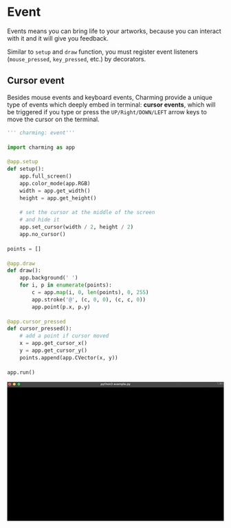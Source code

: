 # Event

Events means you can bring life to your artworks, because you can interact with it and it will give you feedback.

Similar to `setup` and `draw` function, you must register event listeners (`mouse_pressed`, `key_pressed`, etc.) by decorators.

## Cursor event

Besides mouse events and keyboard events, Charming provide a unique type of events which deeply embed in terminal: **cursor events**, which will be triggered if you type or press the `UP/Right/DOWN/LEFT` arrow keys to move the cursor on the terminal.

```py
''' charming: event'''

import charming as app

@app.setup
def setup():
    app.full_screen()
    app.color_mode(app.RGB)
    width = app.get_width()
    height = app.get_height()

    # set the cursor at the middle of the screen
    # and hide it
    app.set_cursor(width / 2, height / 2)
    app.no_cursor()

points = []

@app.draw
def draw():
    app.background(' ')
    for i, p in enumerate(points):
        c = app.map(i, 0, len(points), 0, 255)
        app.stroke('@', (c, 0, 0), (c, c, 0))
        app.point(p.x, p.y)

@app.cursor_pressed
def cursor_pressed():
    # add a point if cursor moved
    x = app.get_cursor_x()
    y = app.get_cursor_y()
    points.append(app.CVector(x, y))

app.run()
```

![image](https://raw.githubusercontent.com/charming-art/public-files/master/cursor_event.gif)

<!-- ## Mouse Event

## Keyboard Event

## Window Event -->

